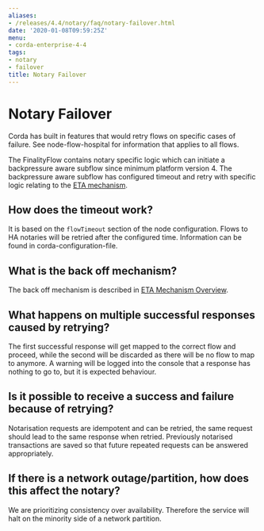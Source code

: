 ```yaml
---
aliases:
- /releases/4.4/notary/faq/notary-failover.html
date: '2020-01-08T09:59:25Z'
menu:
- corda-enterprise-4-4
tags:
- notary
- failover
title: Notary Failover
---
```



# Notary Failover

Corda has built in features that would retry flows on specific cases of failure. See node-flow-hospital for information
            that applies to all flows.

The FinalityFlow contains notary specific logic which can initiate a backpressure aware subflow since minimum platform version 4.
            The backpressure aware subflow has configured timeout and retry with specific logic relating
            to the [ETA mechanism](eta-mechanism.md).


## How does the timeout work?

It is based on the `flowTimeout` section of the node configuration. Flows to HA notaries will be retried after the configured
                time. Information can be found in corda-configuration-file.


## What is the back off mechanism?

The back off mechanism is described in [ETA Mechanism Overview](eta-mechanism.md).


## What happens on multiple successful responses caused by retrying?

The first successful response will get mapped to the correct flow and proceed, while the second will be discarded as there will
                be no flow to map to anymore. A warning will be logged into the console that a response has nothing to go to, but it is expected
                behaviour.


## Is it possible to receive a success and failure because of retrying?

Notarisation requests are idempotent and can be retried, the same request should lead to the same response when retried.
                Previously notarised transactions are saved so that future repeated requests can be answered appropriately.


## If there is a network outage/partition, how does this affect the notary?

We are prioritizing consistency over availability. Therefore the service will halt on the minority side of a network partition.


